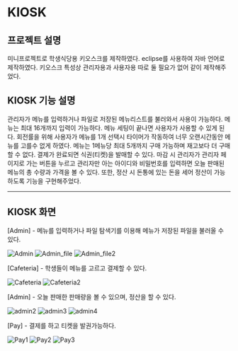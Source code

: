 # KIOSK

## 프로젝트 설명
미니프로젝트로 학생식당용 키오스크를 제작하였다. eclipse를 사용하여 자바 언어로 제작하였다. 
키오스크 특성상 관리자용과 사용자용 따로 둘 필요가 없어 같이 제작해주었다.

## KIOSK 기능 설명
관리자가 메뉴를 입력하거나 파일로 저장된 메뉴리스트를 불러와서 사용이 가능하다. 메뉴는 최대 16개까지 입력이 가능하다.
메뉴 세팅이 끝나면 사용자가 사용할 수 있게 된다. 회전률을 위해 사용자가 메뉴를 1개 선택시 타이머가 작동하여 너무 오랜시간동안 메뉴를 고를수 없게 하였다.
메뉴는 1메뉴당 최대 5개까지 구매 가능하며 재고보다 더 구매할 수 없다. 결제가 완료되면 식권(티켓)을 발매할 수 있다.
마감 시 관리자가 관리자 페이지로 가는 버튼을 누르고 관리자만 아는 아이디와 비밀번호를 입력하면 오늘 판매된 메뉴의 총 수량과 가격을 볼 수 있다.
또한, 정산 시 돈통에 있는 돈을 세어 정산이 가능하도록 기능을 구현해주었다. 

---
## KIOSK 화면
[Admin] - 메뉴를 입력하거나 파일 탐색기를 이용해 메뉴가 저장된 파일을 불러올 수 있다.

![Admin](https://user-images.githubusercontent.com/59429551/105856660-d13a0480-602c-11eb-851c-7b2fc707d18b.png)
![Admin_file](https://user-images.githubusercontent.com/59429551/105856663-d1d29b00-602c-11eb-9e2a-0a1f17cd5886.png)
![Admin_file2](https://user-images.githubusercontent.com/59429551/105856642-ce3f1400-602c-11eb-870e-bffe4a7304ae.png)



[Cafeteria] - 학생들이 메뉴를 고르고 결제할 수 있다.

![Cafeteria](https://user-images.githubusercontent.com/59429551/105856648-d008d780-602c-11eb-9b1c-c45cdbce6377.png)
![Cafeteria2](https://user-images.githubusercontent.com/59429551/105856649-d0a16e00-602c-11eb-871e-0842beb9fdb6.png)



[Admin] - 오늘 판매한 판매량을 볼 수 있으며, 정산을 할 수 있다.

![admin2](https://user-images.githubusercontent.com/59429551/105856643-ced7aa80-602c-11eb-9e33-91fdc4cc13f6.png)
![admin3](https://user-images.githubusercontent.com/59429551/105856645-cf704100-602c-11eb-884e-0592ffcde962.png)
![admin4](https://user-images.githubusercontent.com/59429551/105856646-cf704100-602c-11eb-87dc-f9cd4f4f131c.png)



[Pay] - 결제를 하고 티켓을 발권가능하다.

![Pay1](https://user-images.githubusercontent.com/59429551/105856652-d0a16e00-602c-11eb-97e4-6e01fe384776.png)
![Pay2](https://user-images.githubusercontent.com/59429551/105856654-d13a0480-602c-11eb-9d25-2be4d6700b1a.png)
![Pay3](https://user-images.githubusercontent.com/59429551/105856657-d13a0480-602c-11eb-8e0e-5b43e84daa26.png)
